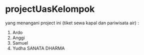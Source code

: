 # projectUasKelompok 
yang menangani project ini (tiket sewa kapal dan pariwisata air) : 
1. Ardo
2. Anggi
3. Samuel
4. Yudha
SANATA DHARMA
